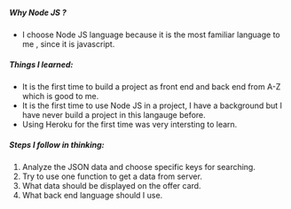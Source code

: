 ##### Why Node JS ?
- I choose Node JS language because it is the most familiar language to me , since it is javascript.

##### Things I learned:
- It is the first time to build a project as front end and back end from A-Z which is good to me.
- It is the first time to use Node JS in a project, I have a background but I have never build a project in this langauge before. 
- Using Heroku for the first time was very intersting to learn.

##### Steps I follow in thinking:
1. Analyze the JSON data and choose specific keys for searching.
2. Try to use one function to get a data from server.
3. What data should be displayed on the offer card.
4. What back end language should I use.



